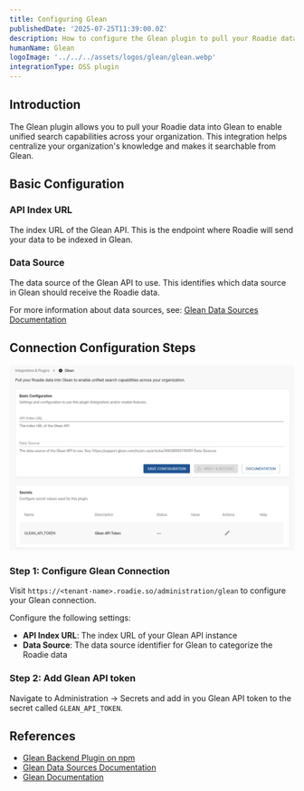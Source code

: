 ```yaml
---
title: Configuring Glean
publishedDate: '2025-07-25T11:39:00.0Z'
description: How to configure the Glean plugin to pull your Roadie data into Glean for unified search capabilities.
humanName: Glean
logoImage: '../../../assets/logos/glean/glean.webp'
integrationType: OSS plugin
---
```


## Introduction

The Glean plugin allows you to pull your Roadie data into Glean to enable unified search capabilities across your organization. This integration helps centralize your organization's knowledge and makes it searchable from Glean.


## Basic Configuration


### API Index URL

The index URL of the Glean API. This is the endpoint where Roadie will send your data to be indexed in Glean.

### Data Source

The data source of the Glean API to use. This identifies which data source in Glean should receive the Roadie data. 

For more information about data sources, see: [Glean Data Sources Documentation](https://support.glean.com/hc/en-us/articles/30038992119451-Data-Sources)

## Connection Configuration Steps

![glean-config.webp](glean-config.webp)

### Step 1: Configure Glean Connection

Visit `https://<tenant-name>.roadie.so/administration/glean` to configure your Glean connection.

Configure the following settings:

- **API Index URL**: The index URL of your Glean API instance
- **Data Source**: The data source identifier for Glean to categorize the Roadie data

### Step 2: Add Glean API token

Navigate to Administration -> Secrets and add in you Glean API token to the secret called `GLEAN_API_TOKEN`.

## References

- [Glean Backend Plugin on npm](https://www.npmjs.com/package/@roadiehq/backstage-plugin-glean-backend)
- [Glean Data Sources Documentation](https://support.glean.com/hc/en-us/articles/30038992119451-Data-Sources)
- [Glean Documentation](https://support.glean.com/)